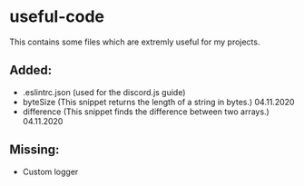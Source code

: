 # useful-code
This contains some files which are extremly useful for my projects.

## Added:
+ .eslintrc.json (used for the discord.js guide)
+ byteSize (This snippet returns the length of a string in bytes.) 04.11.2020 
+ difference (This snippet finds the difference between two arrays.) 04.11.2020


## Missing:
- Custom logger

